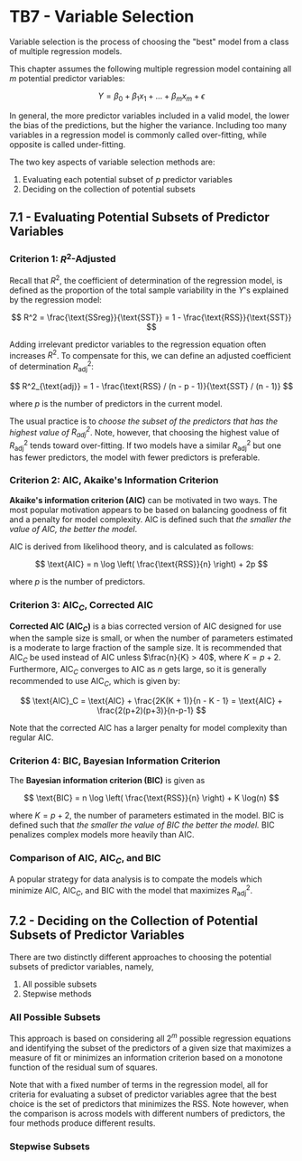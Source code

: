 # TB7 - Variable Selection

Variable selection is the process of choosing the "best" model from a class of multiple regression models.

This chapter assumes the following multiple regression model containing all $m$ potential predictor variables:

$$ Y = \beta_0 + \beta_1 x_1 + \dots + \beta_m x_m + \epsilon $$

In general, the more predictor variables included in a valid model, the lower the bias of the predictions, but the higher the variance. Including too many variables in a regression model is commonly called over-fitting, while opposite is called under-fitting.

The two key aspects of variable selection methods are:
1. Evaluating each potential subset of $p$ predictor variables
2. Deciding on the collection of potential subsets

## 7.1 - Evaluating Potential Subsets of Predictor Variables

### Criterion 1: $R^2$-Adjusted

Recall that $R^2$, the coefficient of determination of the regression model, is defined as the proportion of the total sample variability in the $Y$'s explained by the regression model:

$$ R^2 = \frac{\text{SSreg}}{\text{SST}} = 1 - \frac{\text{RSS}}{\text{SST}} $$

Adding irrelevant predictor variables to the regression equation often increases $R^2$. To compensate for this, we can define an adjusted coefficient of determination $R^2_{\text{adj}}$:

$$ R^2_{\text{adj}} = 1 - \frac{\text{RSS} / (n - p - 1)}{\text{SST} / (n - 1)} $$

where $p$ is the number of predictors in the current model.

The usual practice is to *choose the subset of the predictors that has the highest value of $R^2_{\text{adj}}$*. Note, however, that choosing the highest value of $R^2_{\text{adj}}$ tends toward over-fitting. If two models have a similar $R^2_{\text{adj}}$ but one has fewer predictors, the model with fewer predictors is preferable.

### Criterion 2: AIC, Akaike's Information Criterion

**Akaike's information criterion (AIC)** can be motivated in two ways. The most popular motivation appears to be based on balancing goodness of fit and a penalty for model complexity. AIC is defined such that *the smaller the value of AIC, the better the model*.

AIC is derived from likelihood theory, and is calculated as follows:

$$ \text{AIC} = n \log \left( \frac{\text{RSS}}{n} \right) + 2p $$

where $p$ is the number of predictors.

### Criterion 3: $\text{AIC}_C$, Corrected AIC

**Corrected AIC ($\text{AIC}_C$)** is a bias corrected version of AIC designed for use when the sample size is small, or when the number of parameters estimated is a moderate to large fraction of the sample size. It is recommended that $\text{AIC}_C$ be used instead of AIC unless $\frac{n}{K} > 40$, where $K = p + 2$. Furthermore, $\text{AIC}_C$ converges to AIC as $n$ gets large, so it is generally recommended to use $\text{AIC}_C$, which is given by:

$$ \text{AIC}_C = \text{AIC} + \frac{2K(K + 1)}{n - K - 1} = \text{AIC} + \frac{2(p+2)(p+3)}{n-p-1} $$

Note that the corrected AIC has a larger penalty for model complexity than regular AIC.

### Criterion 4: BIC, Bayesian Information Criterion

The **Bayesian information criterion (BIC)** is given as

$$ \text{BIC} = n \log \left( \frac{\text{RSS}}{n} \right) + K \log(n) $$

where $K = p + 2$, the number of parameters estimated in the model. BIC is defined such that *the smaller the value of BIC the better the model.* BIC penalizes complex models more heavily than AIC.

### Comparison of AIC, $\text{AIC}_C$, and BIC

A popular strategy for data analysis is to compate the models which minimize AIC, $\text{AIC}_C$, and BIC with the model that maximizes $R^2_{\text{adj}}$.

## 7.2 - Deciding on the Collection of Potential Subsets of Predictor Variables

There are two distinctly different approaches to choosing the potential subsets of predictor variables, namely,

1. All possible subsets
2. Stepwise methods

### All Possible Subsets

This approach is based on considering all $2^m$ possible regression equations and identifying the subset of the predictors of a given size that maximizes a measure of fit or minimizes an information criterion based on a monotone function of the residual sum of squares.

Note that with a fixed number of terms in the regression model, all for criteria for evaluating a subset of predictor variables agree that the best choice is the set of predictors that minimizes the RSS. Note however, when the comparison is across models with different numbers of predictors, the four methods produce different results.

### Stepwise Subsets



